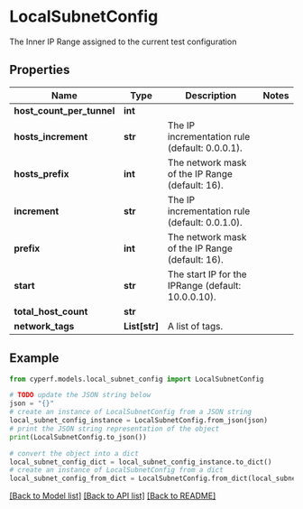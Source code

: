 # LocalSubnetConfig

The Inner IP Range assigned to the current test configuration

## Properties

Name | Type | Description | Notes
------------ | ------------- | ------------- | -------------
**host_count_per_tunnel** | **int** |  | 
**hosts_increment** | **str** | The IP incrementation rule (default: 0.0.0.1). | 
**hosts_prefix** | **int** | The network mask of the IP Range (default: 16). | 
**increment** | **str** | The IP incrementation rule (default: 0.0.1.0). | 
**prefix** | **int** | The network mask of the IP Range (default: 16). | 
**start** | **str** | The start IP for the IPRange (default: 10.0.0.10). | 
**total_host_count** | **str** |  | 
**network_tags** | **List[str]** | A list of tags. | 

## Example

```python
from cyperf.models.local_subnet_config import LocalSubnetConfig

# TODO update the JSON string below
json = "{}"
# create an instance of LocalSubnetConfig from a JSON string
local_subnet_config_instance = LocalSubnetConfig.from_json(json)
# print the JSON string representation of the object
print(LocalSubnetConfig.to_json())

# convert the object into a dict
local_subnet_config_dict = local_subnet_config_instance.to_dict()
# create an instance of LocalSubnetConfig from a dict
local_subnet_config_from_dict = LocalSubnetConfig.from_dict(local_subnet_config_dict)
```
[[Back to Model list]](../README.md#documentation-for-models) [[Back to API list]](../README.md#documentation-for-api-endpoints) [[Back to README]](../README.md)


